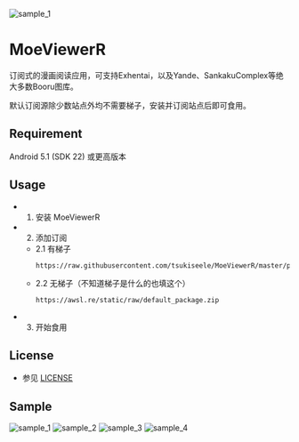![sample_1](./sample/ic_launcher-web.png)

# MoeViewerR

订阅式的漫画阅读应用，可支持Exhentai，以及Yande、SankakuComplex等绝大多数Booru图库。

默认订阅源除少数站点外均不需要梯子，安装并订阅站点后即可食用。

## Requirement
Android 5.1 (SDK 22) 或更高版本

## Usage
- 1. 安装 MoeViewerR

- 2. 添加订阅  

  - 2.1 有梯子  
    ```
    https://raw.githubusercontent.com/tsukiseele/MoeViewerR/master/packs/default_package.zip
    ```
  - 2.2 无梯子（不知道梯子是什么的也填这个）
    ```
    https://awsl.re/static/raw/default_package.zip
    ```

- 3. 开始食用

## License
- 参见 [LICENSE](./LICENSE)

## Sample
![sample_1](./sample/sample_1.jpg)
![sample_2](./sample/sample_2.jpg)
![sample_3](./sample/sample_3.jpg)
![sample_4](./sample/sample_4.jpg)
